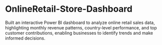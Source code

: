 # OnlineRetail-Store-Dashboard
Built an interactive Power BI dashboard to analyze online retail sales data, highlighting monthly revenue patterns, country-level performance, and top customer contributions, enabling businesses to identify trends and make informed decisions.
